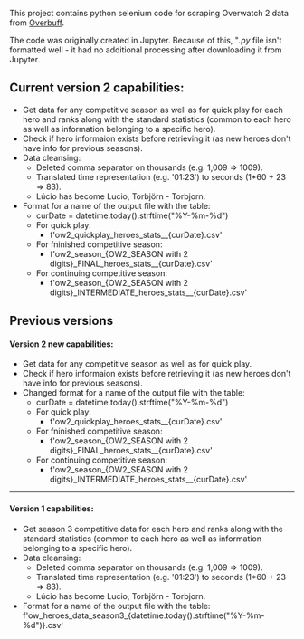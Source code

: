 This project contains python selenium code for scraping Overwatch 2 data from [Overbuff](https://www.overbuff.com/heroes). 

The code was originally created in Jupyter. Because of this, "*.py* file isn't formatted well - it had no additional processing after downloading it from Jupyter.

## Current version 2 capabilities:
- Get data for any competitive season as well as for quick play for each hero and ranks along with the standard statistics (common to each hero as well as information belonging to a specific hero).
- Check if hero informaion exists before retrieving it (as new heroes don't have info for previous seasons).
- Data cleansing:
    * Deleted comma separator on thousands (e.g. 1,009 => 1009).
    * Translated time representation (e.g. '01:23') to seconds (1*60 + 23 => 83).
    * Lúcio has become Lucio, Torbjörn - Torbjorn.
- Format for a name of the output file with the table:
    * curDate = datetime.today().strftime("%Y-%m-%d")
    * For quick play:
        * f'ow2\_quickplay\_heroes\_stats\_\_{curDate}.csv'
    * For fninished competitive season:
        * f'ow2\_season\_{OW2\_SEASON with 2 digits}\_FINAL\_heroes\_stats\_\_{curDate}.csv'
    * For continuing competitive season:
        * f'ow2\_season\_{OW2\_SEASON with 2 digits}\_INTERMEDIATE\_heroes\_stats\_\_{curDate}.csv'


## Previous versions


#### Version 2 new capabilities:
- Get data for any competitive season as well as for quick play.
- Check if hero informaion exists before retrieving it (as new heroes don't have info for previous seasons).
- Changed format for a name of the output file with the table:
    * curDate = datetime.today().strftime("%Y-%m-%d")
    * For quick play:
        * f'ow2\_quickplay\_heroes\_stats\_\_{curDate}.csv'
    * For fninished competitive season:
        * f'ow2\_season\_{OW2\_SEASON with 2 digits}\_FINAL\_heroes\_stats\_\_{curDate}.csv'
    * For continuing competitive season:
        * f'ow2\_season\_{OW2\_SEASON with 2 digits}\_INTERMEDIATE\_heroes\_stats\_\_{curDate}.csv'

<hr>


#### Version 1 capabilities:
- Get season 3 competitive data for each hero and ranks along with the standard statistics (common to each hero as well as information belonging to a specific hero).
- Data cleansing:
    * Deleted comma separator on thousands (e.g. 1,009 => 1009).
    * Translated time representation (e.g. '01:23') to seconds (1*60 + 23 => 83).
    * Lúcio has become Lucio, Torbjörn - Torbjorn.
- Format for a name of the output file with the table: f'ow\_heroes\_data\_season3\_{datetime.today().strftime("%Y-%m-%d")}.csv'